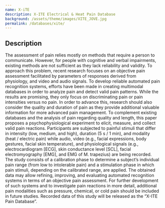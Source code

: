 ```yaml
---
name: X-iTE
description: X-ITE Electrical & Heat Pain Database
background: /assets/theme/images/XITE_JOVE.jpg
permalink: /databases/xite/
---
```



## Description
The assessment of pain relies mostly on methods that require a person to communicate. However, for people with cognitive and verbal impairments, existing methods are not sufficient as they lack reliability and validity. To approach this problem, recent research focuses on an objective pain assessment facilitated by parameters of responses derived from physiology, and video and audio signals. To develop reliable automated pain recognition systems, efforts have been made in creating multimodal databases in order to analyze pain and detect valid pain patterns. While the results are promising, they only focus on discriminating pain or pain intensities versus no pain. In order to advance this, research should also consider the quality and duration of pain as they provide additional valuable information for more advanced pain management. To complement existing databases and the analysis of pain regarding quality and length, this paper proposes a psychophysiological experiment to elicit, measure, and collect valid pain reactions. Participants are subjected to painful stimuli that differ in intensity (low, medium, and high), duration (5 s / 1 min), and modality (heat / electric pain) while audio, video (e.g., facial expressions, body gestures, facial skin temperature), and physiological signals (e.g., electrocardiogram \[ECG\], skin conductance level \[SCL\], facial electromyography \[EMG\], and EMG of M. trapezius) are being recorded. The study consists of a calibration phase to determine a subject’s individual pain range (from low to intolerable pain) and a stimulation phase in which pain stimuli, depending on the calibrated range, are applied. The obtained data may allow refining, improving, and evaluating automated recognition systems in terms of an objective pain assessment. For further development of such systems and to investigate pain reactions in more detail, additional pain modalities such as pressure, chemical, or cold pain should be included in future studies. Recorded data of this study will be released as the “X-ITE Pain Database”.